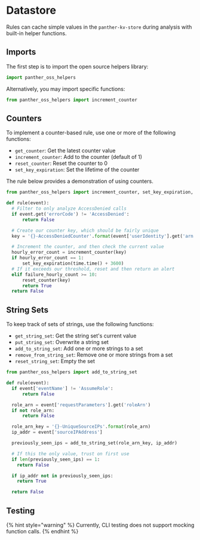 # Datastore

Rules can cache simple values in the `panther-kv-store` during analysis with built-in helper functions.

## Imports

The first step is to import the open source helpers library:

```python
import panther_oss_helpers
```

Alternatively, you may import specific functions:

```python
from panther_oss_helpers import increment_counter
```

## Counters

To implement a counter-based rule, use one or more of the following functions:

- `get_counter`: Get the latest counter value
- `increment_counter`: Add to the counter (default of 1)
- `reset_counter`: Reset the counter to 0
- `set_key_expiration`: Set the lifetime of the counter

The rule below provides a demonstration of using counters.

```python
from panther_oss_helpers import increment_counter, set_key_expiration, reset_counter

def rule(event):
  # Filter to only analyze AccessDenied calls
  if event.get('errorCode') != 'AccessDenied':
      return False

  # Create our counter key, which should be fairly unique
  key = '{}-AccessDeniedCounter'.format(event['userIdentity'].get('arn'))

  # Increment the counter, and then check the current value
  hourly_error_count = increment_counter(key)
  if hourly_error_count == 1:
      set_key_expiration(time.time() + 3600)
  # If it exceeds our threshold, reset and then return an alert
  elif failure_hourly_count >= 10:
      reset_counter(key)
      return True
  return False
```

## String Sets

To keep track of sets of strings, use the following functions:

- `get_string_set`: Get the string set's current value
- `put_string_set`: Overwrite a string set
- `add_to_string_set`: Add one or more strings to a set
- `remove_from_string_set`: Remove one or more strings from a set
- `reset_string_set`: Empty the set

```python
from panther_oss_helpers import add_to_string_set

def rule(event):
  if event['eventName'] != 'AssumeRole':
      return False

  role_arn = event['requestParameters'].get('roleArn')
  if not role_arn:
      return False

  role_arn_key = '{}-UniqueSourceIPs'.format(role_arn)
  ip_addr = event['sourceIPAddress']

  previously_seen_ips = add_to_string_set(role_arn_key, ip_addr)

  # If this the only value, trust on first use
  if len(previously_seen_ips) == 1:
    return False

  if ip_addr not in previously_seen_ips:
    return True

  return False
```

## Testing

{% hint style="warning" %}
Currently, CLI testing does not support mocking function calls.
{% endhint %}
